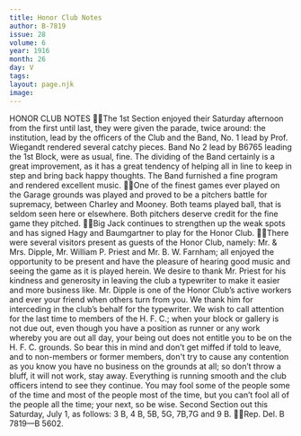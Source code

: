 ```yaml
---
title: Honor Club Notes
author: B-7819
issue: 28
volume: 6
year: 1916
month: 26
day: V
tags:
layout: page.njk
image:
---
```

HONOR CLUB NOTES The 1st Section enjoyed their Saturday afternoon from the first until last, they were given the parade, twice around: the institution, lead by the officers of the Club and the Band, No. 1 lead by Prof. Wiegandt rendered several catchy pieces. Band No 2 lead by B6765 leading the 1st Block, were as usual, fine. The dividing of the Band certainly is a great improvement, as it has a great tendency of helping all in line to keep in step and bring back happy thoughts. The Band furnished a fine program and rendered excellent music. One of the finest games ever played on the Garage grounds was played and proved to be a pitchers battle for supremacy, between Charley and Mooney. Both teams played ball, that is seldom seen here or elsewhere. Both pitchers deserve credit for the fine game they pitched. Big Jack continues to strengthen up the weak spots and has signed Hagy and Baumgartner to play for the Honor Club. There were several visitors present as guests of the Honor Club, namely: Mr. & Mrs. Dipple, Mr. William P. Priest and Mr. B. W. Farnham; all enjoyed the opportunity to be present and have the pleasure of hearing good music and seeing the game as it is played herein. We desire to thank Mr. Priest for his kindness and generosity in leaving the club a typewriter to make it easier and more business like. Mr. Dipple is one of the Honor Club’s active workers and ever your friend when others turn from you. We thank him for interceding in the club’s behalf for the typewriter. We wish to call attention for the last time to members of the H. F. C.; when your block or gallery is not due out, even though you have a position as runner or any work whereby you are out all day, your being out does not entitle you to be on the H. F. C. grounds. So bear this in mind and don’t get miffed if told to leave, and to non-members or former members, don't try to cause any contention as you know you have no business on the grounds at all; so don’t throw a bluff, it will not work, stay away. Everything is running smooth and the club officers intend to see they continue. You may fool some of the people some of the time and most of the people most of the time, but you can’t fool all of the people all the time; your next, so be wise. Second Section out this Saturday, July 1, as follows: 3 B, 4 B, 5B, 5G, 7B,7G and 9 B. Rep. Del. B 7819—B 5602. 
